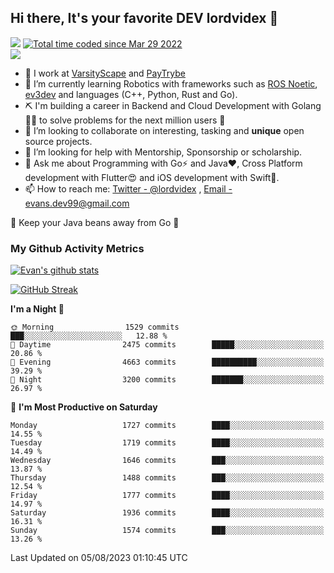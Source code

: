 ## Hi there, It's your favorite DEV lordvidex 👋
<img src="https://komarev.com/ghpvc/?username=lordvidex&label=Views&color=blue&style=plastic" /> <a href="https://wakatime.com/@0e56db35-d16b-410a-acc0-4085055304bf"><img src="https://wakatime.com/badge/user/0e56db35-d16b-410a-acc0-4085055304bf.svg" alt="Total time coded since Mar 29 2022" /></a>  
![](https://github-profile-trophy.vercel.app/?username=lordvidex)
- 🔭 I work at [VarsityScape](https://varsityscape.com) and [PayTrybe](https://www.paytrybe.com)
- 🌱 I’m currently learning Robotics with frameworks such as [ROS Noetic](ros.org), [ev3dev](www.ev3dev.org) and languages (C++, Python, Rust and Go).
- ⛏️ I'm building a career in Backend and Cloud Development with Golang 🧙🏼 to solve problems for the next million users 🤌
- 👯 I’m looking to collaborate on interesting, tasking and **unique** open source projects.
- 🤔 I’m looking for help with Mentorship, Sponsorship or scholarship.
- 💬 Ask me about Programming with Go⚡️ and Java❤️, Cross Platform development with Flutter😍 and iOS development with Swift🚀.
- 📫 How to reach me: [Twitter - @lordvidex](https://twitter.com/lordvidex) , [Email - evans.dev99@gmail.com](mailto:evans.dev99@gmail.com?body=Hello%20Evans,)
  
    
🎤 Keep your Java beans away from Go 🌚
  
  
### My Github Activity Metrics
<div>
<!-- <a href="https://github.com/lordvidex">
  <img src="https://github-readme-stats.vercel.app/api/top-langs/?username=lordvidex&theme=light" />
</a>    -->
<!-- [![Top Langs](https://github-readme-stats.vercel.app/api/top-langs/?username=lordvidex)](https://github.com/lordvidex/)  -->
<a href="https://github.com/lordvidex">
 <img src="https://github-readme-stats.vercel.app/api?username=lordvidex&show_icons=true&theme=light&line_height=27" alt="Evan's github stats"/>
</a>
</div>

[![GitHub Streak](https://github-readme-streak-stats.herokuapp.com?user=lordvidex&theme=github-dark&hide_border=true)](https://git.io/streak-stats)

<!--
  <a href="https://github.com/iampawan/FlutterExampleApps">
    <img align="center" src="https://github-readme-stats.vercel.app/api/pin/?username=iampawan&repo=FlutterExampleApps&theme=light" />

  </a>
  <a href="https://github.com/iampawan/VelocityX">
   <img align="center" src="https://github-readme-stats.vercel.app/api/pin/?username=iampawan&repo=VelocityX&theme=light" />
  </a>
-->
<!--START_SECTION:waka-->
**I'm a Night 🦉** 

```text
🌞 Morning                1529 commits        ███░░░░░░░░░░░░░░░░░░░░░░   12.88 % 
🌆 Daytime                2475 commits        █████░░░░░░░░░░░░░░░░░░░░   20.86 % 
🌃 Evening                4663 commits        ██████████░░░░░░░░░░░░░░░   39.29 % 
🌙 Night                  3200 commits        ███████░░░░░░░░░░░░░░░░░░   26.97 % 
```
📅 **I'm Most Productive on Saturday** 

```text
Monday                   1727 commits        ████░░░░░░░░░░░░░░░░░░░░░   14.55 % 
Tuesday                  1719 commits        ████░░░░░░░░░░░░░░░░░░░░░   14.49 % 
Wednesday                1646 commits        ███░░░░░░░░░░░░░░░░░░░░░░   13.87 % 
Thursday                 1488 commits        ███░░░░░░░░░░░░░░░░░░░░░░   12.54 % 
Friday                   1777 commits        ████░░░░░░░░░░░░░░░░░░░░░   14.97 % 
Saturday                 1936 commits        ████░░░░░░░░░░░░░░░░░░░░░   16.31 % 
Sunday                   1574 commits        ███░░░░░░░░░░░░░░░░░░░░░░   13.26 % 
```



 Last Updated on 05/08/2023 01:10:45 UTC
<!--END_SECTION:waka-->
